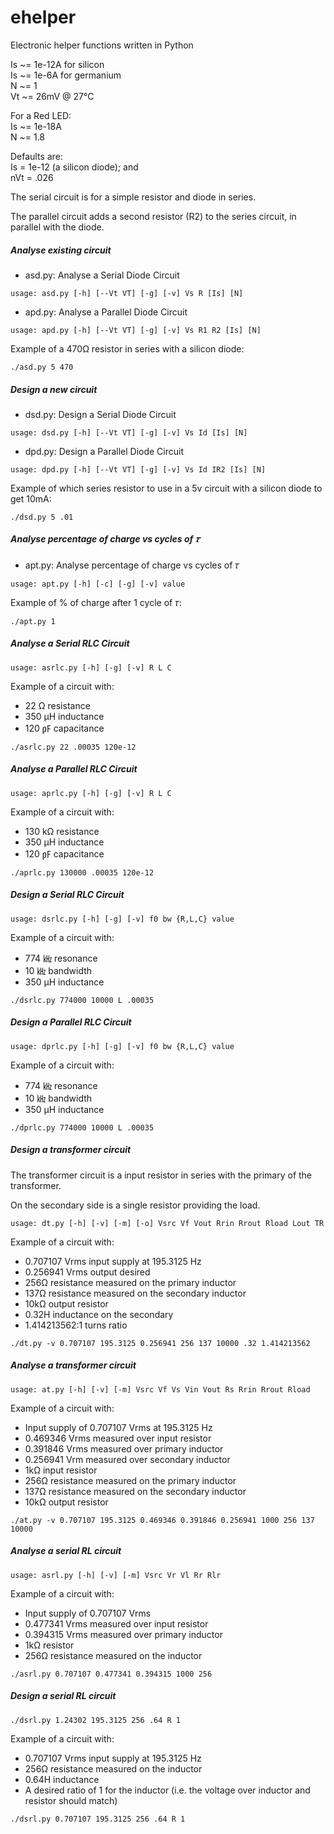 # ehelper
Electronic helper functions written in Python

Is ~= 1e-12A for silicon\
Is ~= 1e-6A for germanium\
N ~= 1\
Vt ~= 26mV @ 27°C

For a Red LED:\
Is ~= 1e-18A\
N ~= 1.8

Defaults are:\
Is = 1e-12 (a silicon diode); and\
nVt = .026

The serial circuit is for a simple resistor and diode in series.

The parallel circuit adds a second resistor (R2) to the series circuit,
in parallel with the diode.

##### Analyse existing circuit
- asd.py: Analyse a Serial Diode Circuit
```
usage: asd.py [-h] [--Vt VT] [-g] [-v] Vs R [Is] [N]
```
- apd.py: Analyse a Parallel Diode Circuit
```
usage: apd.py [-h] [--Vt VT] [-g] [-v] Vs R1 R2 [Is] [N]
```

Example of a 470Ω resistor in series with a silicon diode:
```
./asd.py 5 470
```

##### Design a new circuit
- dsd.py: Design a Serial Diode Circuit
```
usage: dsd.py [-h] [--Vt VT] [-g] [-v] Vs Id [Is] [N]
```
- dpd.py: Design a Parallel Diode Circuit
```
usage: dpd.py [-h] [--Vt VT] [-g] [-v] Vs Id IR2 [Is] [N]
```

Example of which series resistor to use in a 5v circuit with 
a silicon diode to get 10mA:
```
./dsd.py 5 .01
```

##### Analyse percentage of charge vs cycles of 𝜏
- apt.py: Analyse percentage of charge vs cycles of 𝜏
```
usage: apt.py [-h] [-c] [-g] [-v] value
```

Example of % of charge after 1 cycle of 𝜏:
```
./apt.py 1
```
##### Analyse a Serial RLC Circuit
```
usage: asrlc.py [-h] [-g] [-v] R L C
```

Example of a circuit with:
-  22  Ω resistance
- 350 µH inductance
- 120 ㎊ capacitance 

```
./asrlc.py 22 .00035 120e-12
```

##### Analyse a Parallel RLC Circuit
```
usage: aprlc.py [-h] [-g] [-v] R L C
```

Example of a circuit with: 
- 130 kΩ resistance
- 350 µH inductance
- 120 ㎊ capacitance

```
./aprlc.py 130000 .00035 120e-12
```

##### Design a Serial RLC Circuit
```
usage: dsrlc.py [-h] [-g] [-v] f0 bw {R,L,C} value
```

Example of a circuit with:
- 774 ㎑ resonance
-  10 ㎑ bandwidth
- 350 µH inductance

```
./dsrlc.py 774000 10000 L .00035
```

##### Design a Parallel RLC Circuit
```
usage: dprlc.py [-h] [-g] [-v] f0 bw {R,L,C} value
```

Example of a circuit with:
- 774 ㎑ resonance
-  10 ㎑ bandwidth
- 350 µH inductance

```
./dprlc.py 774000 10000 L .00035
```

##### Design a transformer circuit

The transformer circuit is a input resistor in series with the primary of the transformer.

On the secondary side is a single resistor providing the load.
```
usage: dt.py [-h] [-v] [-m] [-o] Vsrc Vf Vout Rrin Rrout Rload Lout TR
```

Example of a circuit with:
- 0.707107 Vrms input supply at 195.3125 Hz
- 0.256941 Vrms output desired
- 256Ω resistance measured on the primary inductor
- 137Ω resistance measured on the secondary inductor
- 10kΩ output resistor
- 0.32H inductance on the secondary
- 1.414213562:1 turns ratio

```
./dt.py -v 0.707107 195.3125 0.256941 256 137 10000 .32 1.414213562
```

##### Analyse a transformer circuit
```
usage: at.py [-h] [-v] [-m] Vsrc Vf Vs Vin Vout Rs Rrin Rrout Rload
```

Example of a circuit with:
- Input supply of 0.707107 Vrms at 195.3125 Hz
- 0.469346 Vrms measured over input resistor
- 0.391846 Vrms measured over primary inductor
- 0.256941 Vrm measured over secondary inductor
- 1kΩ input resistor
- 256Ω resistance measured on the primary inductor
- 137Ω resistance measured on the secondary inductor
- 10kΩ output resistor

```
./at.py -v 0.707107 195.3125 0.469346 0.391846 0.256941 1000 256 137 10000
```

##### Analyse a serial RL circuit
```
usage: asrl.py [-h] [-v] [-m] Vsrc Vr Vl Rr Rlr
```

Example of a circuit with:
- Input supply of 0.707107 Vrms
- 0.477341 Vrms measured over input resistor
- 0.394315 Vrms measured over primary inductor
- 1kΩ resistor
- 256Ω resistance measured on the inductor

```
./asrl.py 0.707107 0.477341 0.394315 1000 256
```

##### Design a serial RL circuit
```
./dsrl.py 1.24302 195.3125 256 .64 R 1
```

Example of a circuit with:
- 0.707107 Vrms input supply at 195.3125 Hz
- 256Ω resistance measured on the inductor
- 0.64H inductance
- A desired ratio of 1 for the inductor (i.e. the voltage over inductor and resistor should match)

```
./dsrl.py 0.707107 195.3125 256 .64 R 1
```

